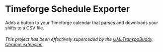 # Timeforge Schedule Exporter
Adds a button to your Timeforge calendar that parses and downloads your shifts to a CSV file.

###### This project has been effectively superceded by the [UMLTranspoBuddy Chrome extension](https://github.com/ganonscrub/UMLTranspoBuddy)
